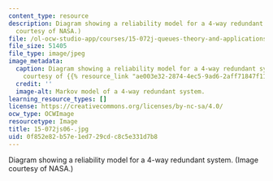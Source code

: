 ```yaml
---
content_type: resource
description: Diagram showing a reliability model for a 4-way redundant system. (Image
  courtesy of NASA.)
file: /ol-ocw-studio-app/courses/15-072j-queues-theory-and-applications-spring-2006/0f852e82b57e1ed729cdc8c5e331d7b8_15-072js06-.jpg
file_size: 51405
file_type: image/jpeg
image_metadata:
  caption: Diagram showing a reliability model for a 4-way redundant system. (Image
    courtesy of {{% resource_link "ae003e32-2874-4ec5-9ad6-2aff71847f11" "NASA" %}}.)
  credit: ''
  image-alt: Markov model of a 4-way redundant system.
learning_resource_types: []
license: https://creativecommons.org/licenses/by-nc-sa/4.0/
ocw_type: OCWImage
resourcetype: Image
title: 15-072js06-.jpg
uid: 0f852e82-b57e-1ed7-29cd-c8c5e331d7b8
---
```

Diagram showing a reliability model for a 4-way redundant system. (Image courtesy of NASA.)